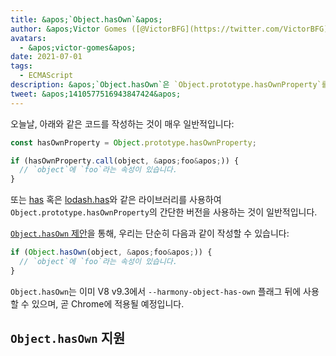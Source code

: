 ```yaml
---
title: &apos;`Object.hasOwn`&apos;
author: &apos;Victor Gomes ([@VictorBFG](https://twitter.com/VictorBFG))&apos;
avatars:
  - &apos;victor-gomes&apos;
date: 2021-07-01
tags:
  - ECMAScript
description: &apos;`Object.hasOwn`은 `Object.prototype.hasOwnProperty`를 더 쉽게 접근할 수 있도록 만듭니다.&apos;
tweet: &apos;1410577516943847424&apos;
---
```


오늘날, 아래와 같은 코드를 작성하는 것이 매우 일반적입니다:

```js
const hasOwnProperty = Object.prototype.hasOwnProperty;

if (hasOwnProperty.call(object, &apos;foo&apos;)) {
  // `object`에 `foo`라는 속성이 있습니다.
}
```

또는 [has](https://www.npmjs.com/package/has) 혹은 [lodash.has](https://www.npmjs.com/package/lodash.has)와 같은 라이브러리를 사용하여 `Object.prototype.hasOwnProperty`의 간단한 버전을 사용하는 것이 일반적입니다.

[`Object.hasOwn` 제안](https://github.com/tc39/proposal-accessible-object-hasownproperty)을 통해, 우리는 단순히 다음과 같이 작성할 수 있습니다:

```js
if (Object.hasOwn(object, &apos;foo&apos;)) {
  // `object`에 `foo`라는 속성이 있습니다.
}
```

`Object.hasOwn`는 이미 V8 v9.3에서 `--harmony-object-has-own` 플래그 뒤에 사용할 수 있으며, 곧 Chrome에 적용될 예정입니다.

## `Object.hasOwn` 지원

<feature-support chrome="yes https://chromium-review.googlesource.com/c/v8/v8/+/2922117"
                 firefox="yes https://hg.mozilla.org/try/rev/94515f78324e83d4fd84f4b0ab764b34aabe6d80"
                 safari="yes https://bugs.webkit.org/show_bug.cgi?id=226291"
                 nodejs="no"
                 babel="yes https://github.com/zloirock/core-js#accessible-objectprototypehasownproperty"></feature-support>

<!--truncate-->